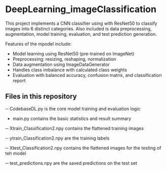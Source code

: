 # DeepLearning_imageClassification

This project implements a CNN classifier using with ResNet50 to classify images into 6 distinct categories. Also included is data preprocessing, augmentation, model training, evaluation, and test prediction generation.

Features of the mpodel include:

- Model learning using ResNet50 (pre-trained on ImageNet)
- Preprocessing: resizing, reshaping, normalization
- Data augmentation using ImageDataGenerator
- Handles class imbalance with calculated class weights
- Evaluation with balanced accuracy, confusion matrix, and classification report
  

## Files in this repository

─ CodebaseDL.py is the core model training and evaluation logic

- main.py contains the basic statistics and result summary

─ Xtrain_Classification2.npy contains the flattened training images

─ ytrain_Classification2.npy are the training labels

─ Xtest_Classification2.npy contains the flattened images for the testing of teh model

─ test_predictions.npy are the saved predictions on the test set
